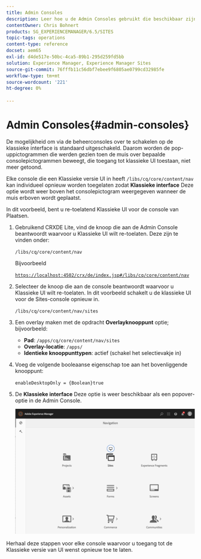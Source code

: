 ```yaml
---
title: Admin Consoles
description: Leer hoe u de Admin Consoles gebruikt die beschikbaar zijn in Adobe Experience Manager.
contentOwner: Chris Bohnert
products: SG_EXPERIENCEMANAGER/6.5/SITES
topic-tags: operations
content-type: reference
docset: aem65
exl-id: d4de517e-50bc-4ca5-89b1-295d259fd5bb
solution: Experience Manager, Experience Manager Sites
source-git-commit: 76fffb11c56dbf7ebee9f6805ae0799cd32985fe
workflow-type: tm+mt
source-wordcount: '221'
ht-degree: 0%

---
```



# Admin Consoles{#admin-consoles}

De mogelijkheid om via de beheerconsoles over te schakelen op de klassieke interface is standaard uitgeschakeld. Daarom worden de pop-uppictogrammen die werden gezien toen de muis over bepaalde consolepictogrammen beweegt, die toegang tot klassieke UI toestaan, niet meer getoond.

Elke console die een Klassieke versie UI in heeft `/libs/cq/core/content/nav` kan individueel opnieuw worden toegelaten zodat **Klassieke interface** Deze optie wordt weer boven het consolepictogram weergegeven wanneer de muis erboven wordt geplaatst.

In dit voorbeeld, bent u re-toelatend Klassieke UI voor de console van Plaatsen.

1. Gebruikend CRXDE Lite, vind de knoop die aan de Admin Console beantwoordt waarvoor u Klassieke UI wilt re-toelaten. Deze zijn te vinden onder:

   `/libs/cq/core/content/nav`

   Bijvoorbeeld

   [`https://localhost:4502/crx/de/index.jsp#/libs/cq/core/content/nav`](https://localhost:4502/crx/de/index.jsp#/libs/cq/core/content/nav)

1. Selecteer de knoop die aan de console beantwoordt waarvoor u Klassieke UI wilt re-toelaten. In dit voorbeeld schakelt u de klassieke UI voor de Sites-console opnieuw in.

   `/libs/cq/core/content/nav/sites`

1. Een overlay maken met de opdracht **Overlayknooppunt** optie; bijvoorbeeld:

   * **Pad**: `/apps/cq/core/content/nav/sites`
   * **Overlay-locatie**: `/apps/`
   * **Identieke knooppunttypen**: actief (schakel het selectievakje in)

1. Voeg de volgende booleaanse eigenschap toe aan het bovenliggende knooppunt:

   `enableDesktopOnly = {Boolean}true`

1. De **Klassieke interface** Deze optie is weer beschikbaar als een popover-optie in de Admin Console.

   ![Klassieke UI-popover, optie](assets/syui-01-2019-02-27-15-16-55.png)

Herhaal deze stappen voor elke console waarvoor u toegang tot de Klassieke versie van UI wenst opnieuw toe te laten.
